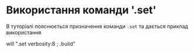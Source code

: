 # Використання команди '.set'

В туторіалі пояснюється призначення команди `.set` та дається приклад використання


will ".set verbosity:8 ; .build"